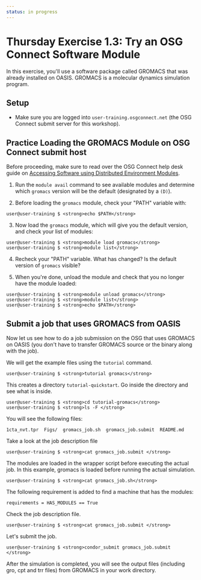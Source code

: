```yaml
---
status: in progress
---
```


Thursday Exercise 1.3: Try an OSG Connect Software Module
=========================================================


In this exercise, you'll use a software package called GROMACS that was already installed on OASIS. GROMACS is a molecular dynamics simulation program.

Setup
-----

-   Make sure you are logged into `user-training.osgconnect.net` (the OSG Connect submit server for this workshop).

Practice Loading the GROMACS Module on OSG Connect submit host
--------------------------------------------------------------

Before proceeding, make sure to read over the OSG Connect help desk guide on [Accessing Software using Distributed Environment Modules](https://support.opensciencegrid.org/support/solutions/articles/5000634394-accessing-software-using-distributed-environment-modules).

1. Run the `module avail` command to see available modules and determine which `gromacs` version will be the default (designated by a `(D)`).

2. Before loading the `gromacs` module, check your "PATH" variable with:

``` console
user@user-training $ <strong>echo $PATH</strong>
```

3. Now load the `gromacs` module, which will give you the default version, and check your list of modules:

``` console
user@user-training $ <strong>module load gromacs</strong>
user@user-training $ <strong>module list</strong>
```

4. Recheck your "PATH" variable. What has changed? Is the default version of `gromacs` visible?

5. When you're done, unload the module and check that you no longer have the module loaded:

``` console
user@user-training $ <strong>module unload gromacs</strong>
user@user-training $ <strong>module list</strong>
user@user-training $ <strong>echo $PATH</strong>
```

Submit a job that uses GROMACS from OASIS
-----------------------------------------

Now let us see how to do a job submission on the OSG that uses GROMACS on OASIS (you don't have to transfer GROMACS source or the binary along with the job).

We will get the example files using the `tutorial` command.

``` console
user@user-training $ <strong>tutorial gromacs</strong>
```

This creates a directory `tutorial-quickstart`. Go inside the directory and see what is inside.

``` console
user@user-training $ <strong>cd tutorial-gromacs</strong>
user@user-training $ <strong>ls -F </strong>
```

You will see the following files:

``` file
1cta_nvt.tpr  Figs/  gromacs_job.sh  gromacs_job.submit  README.md
```

Take a look at the job description file

``` console
user@user-training $ <strong>cat gromacs_job.submit </strong>
```

The modules are loaded in the wrapper script before executing the actual job. In this example, gromacs is loaded before running the actual simulation.

``` console
user@user-training $ <strong>cat gromacs_job.sh</strong>
```

The following requirement is added to find a machine that has the modules:

``` console
requirements = HAS_MODULES == True
```

Check the job description file.

``` console
user@user-training $ <strong>cat gromacs_job.submit </strong>
```

Let's submit the job.

``` console
user@user-training $ <strong>condor_submit gromacs_job.submit </strong>
```

After the simulation is completed, you will see the output files (including gro, cpt and trr files) from GROMACS in your work directory.

